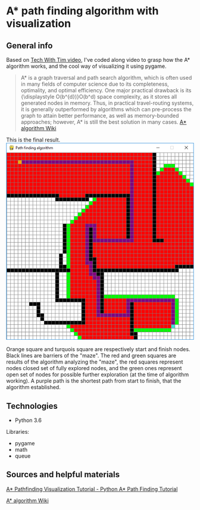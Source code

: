 # A* path finding algorithm with visualization
## General info
Based on [Tech With Tim video](https://www.youtube.com/watch?v=JtiK0DOeI4A), I've coded along video to grasp how the A* algorithm works, and the cool way of visualizing it using pygame.

>A* is a graph traversal and path search algorithm, which is often used in many fields of computer science due to its completeness, optimality, and optimal efficiency. One major practical drawback is its {\displaystyle O(b^{d})}O(b^d) space complexity, as it stores all generated nodes in memory. Thus, in practical travel-routing systems, it is generally outperformed by algorithms which can pre-process the graph to attain better performance, as well as memory-bounded approaches; however, A* is still the best solution in many cases.
[A* algorithm Wiki](https://en.wikipedia.org/wiki/A*_search_algorithm)

This is the final result.
![alt text](https://github.com/SSketcher/Python---Scripts/blob/master/Astar_path_finding_algorithm_with_visualization/pathfinding.png?raw=true)

Orange square and turquois square are respectively start and finish nodes. Black lines are barriers of the "maze". The red and green squares are results of the algorithm analyzing the "maze", the red squares represent nodes closed set of fully explored nodes, and the green ones represent open set of nodes for possible further exploration (at the time of algorithm working). A purple path is the shortest path from start to finish, that the algorithm established.

## Technologies
* Python 3.6

Libraries:
* pygame
* math
* queue

## Sources and helpful materials
[A* Pathfinding Visualization Tutorial - Python A* Path Finding Tutorial](https://www.youtube.com/watch?v=JtiK0DOeI4A)

[A* algorithm Wiki](https://en.wikipedia.org/wiki/A*_search_algorithm)